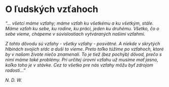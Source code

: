 O ľudských vzťahoch
===================

*“… všetci máme vzťahy; máme vzťah ku všetkému a ku všetkým, stále. Máme vzťah
ku sebe, ku rodine, ku práci, jeden ku druhému. Všetko, čo o sebe vieme, chápeme
v súvislostiach vytváraných našimi vzťahmi.*

*Z tohto dôvodu sú vzťahy - všetky vzťahy - posvätné. A niekde v skrytých
hlbinách svojich sŕdc a duší to vieme. Preto toľko túžime po vzťahoch, ktoré by
v našom živote niečo znamenali. To je tiež (bez pochýb) dôvod, prečo s nimi máme
také problémy. Pri určitej úrovni vzťahu už musíme mať jasno, koľko toho je v
stávke. Cez to všetko pre nás vzťahy môžu byť zdrojom radosti…”*

*N. D. W.*

